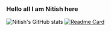 ### Hello all I am Nitish here
![Nitish's GitHub stats](https://github-readme-stats.vercel.app/api?username=Nitish36&count_private=true&show_icons=true&theme=midnight-purple)
[![Readme Card](https://github-readme-stats.vercel.app/api/pin/?username=Nitish36&repo=github-readme-stats&theme=midnight-purple)](https://github.com/anuraghazra/github-readme-stats)
